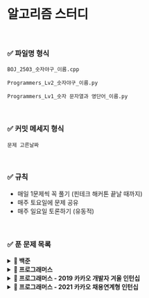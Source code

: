 # 알고리즘 스터디

<br>

### :white_check_mark: 파일명 형식

`BOJ_2503_숫자야구_이름.cpp`

`Programmers_Lv2_숫자야구_이름.py`

`Programmers_Lv1_숫자 문자열과 영단어_이름.py`

<br>

### :white_check_mark: 커밋 메세지 형식

`문제 고른날짜`

<br>

### :white_check_mark: 규칙

+ 매일 1문제씩 꼭 풀기 (핀테크 해커톤 끝날 때까지)
+ 매주 토요일에 문제 공유
+ 매주 일요일 토론하기 (유동적)

<br>

### :white_check_mark: 푼 문제 목록


<details markdown="1">
<summary><strong>📄 백준</summary></strong>

|    문제     | 레벨  |                  URL                  |   날짜   |
| :---------: | :---: | :-----------------------------------: | :------: |
|  숫자야구   | 실버5 | https://www.acmicpc.net/problem/2503  | 21.07.17 |
| 부당한 퍼즐 | 실버3 | https://www.acmicpc.net/problem/15501 | 21.07.24 |
|   주유소    | 실버4 | https://www.acmicpc.net/problem/13305 | 21.07.31 |
|  카드 놓기  | 실버3 | https://www.acmicpc.net/problem/18115 | 21.07.31 |

------
</details>

<details markdown="1">
<summary><strong>📄 프로그래머스</summary></strong>

|   문제   | 레벨  |                 URL                 | 날짜 |
| :------: | :---: | :---------------------------------: | :------: |
| 주식가격 | 2 | https://programmers.co.kr/learn/courses/30/lessons/42584 | 21.07.17 |
| 문자열 내 마음대로 정렬하기 |  1   | https://programmers.co.kr/learn/courses/30/lessons/12915 | 21.07.24 |
| 구명보트 | 2 | https://programmers.co.kr/learn/courses/30/lessons/42885 | 21.07.31 |

------
</details>

<details markdown="1">
<summary><strong>📄 프로그래머스 - 2019 카카오  개발자 겨울 인턴십</summary></strong>

|         문제         | 레벨 |                           URL                            |   날짜   |
| :------------------: | :--: | :------------------------------------------------------: | :------: |
| 크레인 인형뽑기 게임 |  1   | https://programmers.co.kr/learn/courses/30/lessons/64061 | 21.07.24 |

------

</details>

<details markdown="1">
<summary><strong>📄 프로그래머스 - 2021 카카오 채용연계형 인턴십</summary></strong>

|         문제         | 레벨 |                           URL                            |   날짜   |
| :------------------: | :--: | :------------------------------------------------------: | :------: |
| 숫자 문자열과 영단어 |  1   | https://programmers.co.kr/learn/courses/30/lessons/81301 | 21.07.17 |

------

</details>